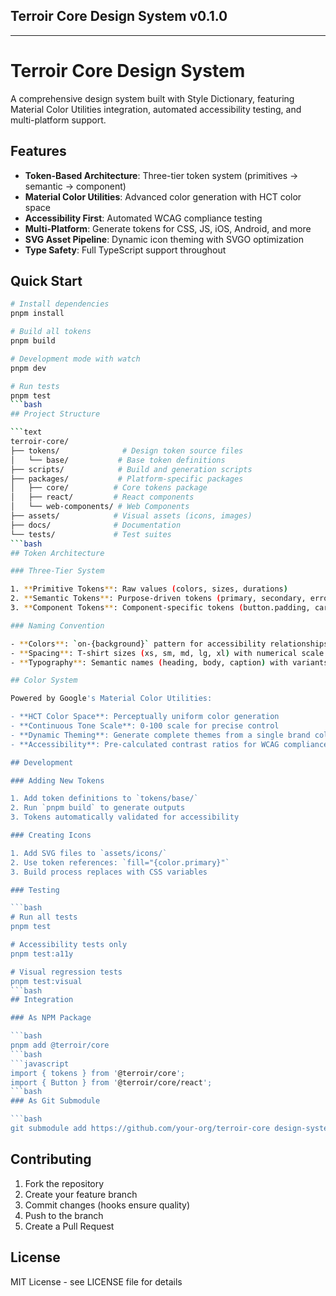## Terroir Core Design System v0.1.0

---

# Terroir Core Design System

A comprehensive design system built with Style Dictionary, featuring Material Color Utilities integration, automated accessibility testing, and multi-platform support.

## Features

- **Token-Based Architecture**: Three-tier token system (primitives → semantic → component)
- **Material Color Utilities**: Advanced color generation with HCT color space
- **Accessibility First**: Automated WCAG compliance testing
- **Multi-Platform**: Generate tokens for CSS, JS, iOS, Android, and more
- **SVG Asset Pipeline**: Dynamic icon theming with SVGO optimization
- **Type Safety**: Full TypeScript support throughout

## Quick Start

````bash
# Install dependencies
pnpm install

# Build all tokens
pnpm build

# Development mode with watch
pnpm dev

# Run tests
pnpm test
```bash
## Project Structure

```text
terroir-core/
├── tokens/              # Design token source files
│   └── base/           # Base token definitions
├── scripts/            # Build and generation scripts
├── packages/           # Platform-specific packages
│   ├── core/          # Core tokens package
│   ├── react/         # React components
│   └── web-components/ # Web Components
├── assets/            # Visual assets (icons, images)
├── docs/              # Documentation
└── tests/             # Test suites
```bash
## Token Architecture

### Three-Tier System

1. **Primitive Tokens**: Raw values (colors, sizes, durations)
2. **Semantic Tokens**: Purpose-driven tokens (primary, secondary, error)
3. **Component Tokens**: Component-specific tokens (button.padding, card.shadow)

### Naming Convention

- **Colors**: `on-{background}` pattern for accessibility relationships
- **Spacing**: T-shirt sizes (xs, sm, md, lg, xl) with numerical scale
- **Typography**: Semantic names (heading, body, caption) with variants

## Color System

Powered by Google's Material Color Utilities:

- **HCT Color Space**: Perceptually uniform color generation
- **Continuous Tone Scale**: 0-100 scale for precise control
- **Dynamic Theming**: Generate complete themes from a single brand color
- **Accessibility**: Pre-calculated contrast ratios for WCAG compliance

## Development

### Adding New Tokens

1. Add token definitions to `tokens/base/`
2. Run `pnpm build` to generate outputs
3. Tokens automatically validated for accessibility

### Creating Icons

1. Add SVG files to `assets/icons/`
2. Use token references: `fill="{color.primary}"`
3. Build process replaces with CSS variables

### Testing

```bash
# Run all tests
pnpm test

# Accessibility tests only
pnpm test:a11y

# Visual regression tests
pnpm test:visual
```bash
## Integration

### As NPM Package

```bash
pnpm add @terroir/core
```bash
```javascript
import { tokens } from '@terroir/core';
import { Button } from '@terroir/core/react';
```bash
### As Git Submodule

```bash
git submodule add https://github.com/your-org/terroir-core design-system
````

## Contributing

1. Fork the repository
2. Create your feature branch
3. Commit changes (hooks ensure quality)
4. Push to the branch
5. Create a Pull Request

## License

MIT License - see LICENSE file for details
